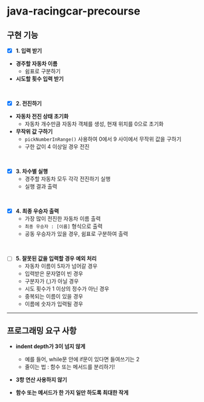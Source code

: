 # java-racingcar-precourse

<h2>구현 기능</h2>

- [x] **1. 입력 받기**
- **경주할 자동차 이름**
    - 쉼표로 구분하기
- **시도할 횟수 입력 받기**

<br>

- [x] **2. 전진하기**
- **자동차 전진 상태 초기화**
  - 자동차 개수만큼 자동차 객체를 생성, 현재 위치를 0으로 초기화
- **무작위 값 구하기**
    - `pickNumberInRange()` 사용하여 0에서 9 사이에서 무작위 값을 구하기
    - 구한 값이 4 이상일 경우 전진

<br>

- [x] **3. 차수별 실행**
    - 경주할 자동차 모두 각각 전진하기 실행
    - 실행 결과 출력

<br>

- [x] **4. 최종 우승자 출력**
    - 가장 많이 전진한 자동차 이름 출력
    - `최종 우승자 : [이름]` 형식으로 출력
    - 공동 우승자가 있을 경우, 쉼표로 구분하여 출력

<br>

- [ ] **5. 잘못된 값을 입력할 경우 예외 처리**
    - 자동차 이름이 5자가 넘어갈 경우
    - 입력받은 문자열이 빈 경우
    - 구분자가 (,)가 아닐 경우
    - 시도 횟수가 1 이상의 정수가 아닌 경우
    - 중복되는 이름이 있을 경우
    - 이름에 숫자가 입력될 경우

---

<h2>프로그래밍 요구 사항</h2>

- **indent depth가 3이 넘지 않게**
    - 예를 들어, while문 안에 if문이 있다면 들여쓰기는 2
    - 줄이는 법 : 함수 또는 메서드를 분리하기!


- **3항 연산 사용하지 않기**


- **함수 또는 메서드가 한 가지 일만 하도록 최대한 작게**

